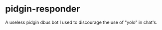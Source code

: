 pidgin-responder
================

A useless pidgin dbus bot I used to discourage the use of "yolo" in chat's.
